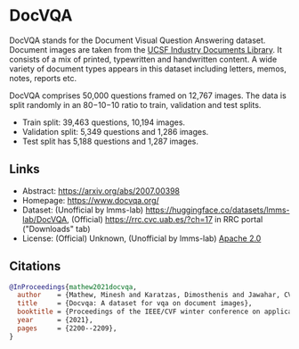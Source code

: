 # DocVQA

DocVQA stands for the Document Visual Question Answering dataset. Document images are taken from the [UCSF Industry Documents Library](https://www.industrydocuments.ucsf.edu/). It consists of a mix of printed, typewritten and handwritten content. A wide variety of document types appears in this dataset including letters, memos, notes, reports etc.

DocVQA comprises 50,000 questions framed on 12,767 images. The data is split randomly in an 80−10−10 ratio to train, validation and test splits.
- Train split: 39,463 questions, 10,194 images.
- Validation split: 5,349 questions and 1,286 images.
- Test split has 5,188 questions and 1,287 images.

## Links

* Abstract: https://arxiv.org/abs/2007.00398
* Homepage: https://www.docvqa.org/
* Dataset: (Unofficial by lmms-lab) https://huggingface.co/datasets/lmms-lab/DocVQA, (Official) https://rrc.cvc.uab.es/?ch=17 in RRC portal ("Downloads" tab)
* License: (Official) Unknown, (Unofficial by lmms-lab) [Apache 2.0](https://huggingface.co/datasets/lmms-lab/DocVQA/blob/main/README.md)

## Citations

```bibtex
@InProceedings{mathew2021docvqa,
  author    = {Mathew, Minesh and Karatzas, Dimosthenis and Jawahar, CV},
  title     = {Docvqa: A dataset for vqa on document images},
  booktitle = {Proceedings of the IEEE/CVF winter conference on applications of computer vision},
  year      = {2021},
  pages     = {2200--2209},
}
```